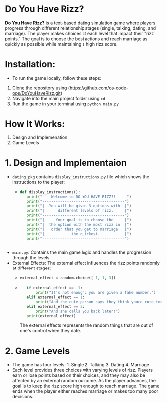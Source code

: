 # Do You Have Rizz?
**Do You Have Rizz?** is a text-based dating simulation game where players progress through different relationship stages (single, talking, dating, and marriage). The player makes choices at each level that impact their "rizz points." The goal is to choose the best actions and reach marriage as quickly as possible while maintaining a high rizz score.

# Installation:
-  To run the game locally, follow these steps:
  1.  Clone the repository using (https://github.com/os-code-ops/DoYouHaveRizz.git)
  2.  Navigate into the main project folder using `cd`
  3.  Run the game in your terminal using `python main.py`

# How It Works:
  1.  Design and Implemenation
  2.  Game Levels
# 1. Design and Implementaion
  -  `dating_pkg` contains `display_instructions.py` file which shows the instructions to the player:
      -  ```python
         def display_instructions():
            print("    Welcome to DO YOU HAVE RIZZ??     ")
            print("-------------------------------------")
            print("|  You will be given 3 options with  |")
            print("|      different levels of rizz.     |")
            print("-------------------------------------")
            print("|     Your goal is to choose the     |")
            print("|  the option with the most rizz in  |")
            print("|   order that you get to marriage   |")
            print("|            the quickest.           |")
            print("-------------------------------------")
        ```
  -  `main.py`: Contains the main game logic and handles the progression through the levels.
  -  External Effects: The external effect influences the rizz points randomly at different stages:
      -  ```python
         external_effect = random.choice([-1, 1, 3])
         ```
      -  ```python
            if external_effect == -1:
                print("It's not enough: you are given a fake number.")
            elif external_effect == 1:
                print("And the cute person says they think youre cute too!")
            elif external_effect == 3:
                print("And she calls you back later!")        
            print(external_effect)
         ```
         The external effects represents the random things that are out of one's control when they date.

# 2. Game Levels
  -  The game has four levels:
    1.  Single
    2.  Talking
    3.  Dating
    4.  Marriage
  -  Each level provides three choices with varying levels of rizz. Players earn or lose points based on their choices, and they may also be affected by an external random outcome. As the player advances, the goal is to keep the rizz score high enough to reach marriage. The game ends when the player either reaches marriage or makes too many poor decisions.





